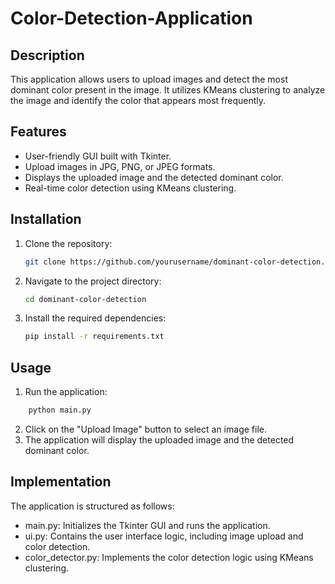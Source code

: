 # Color-Detection-Application

## Description
This application allows users to upload images and detect the most dominant color present in the image. It utilizes KMeans clustering to analyze the image and identify the color that appears most frequently.

## Features
- User-friendly GUI built with Tkinter.
- Upload images in JPG, PNG, or JPEG formats.
- Displays the uploaded image and the detected dominant color.
- Real-time color detection using KMeans clustering.

## Installation
1. Clone the repository:
 
   ```bash
   git clone https://github.com/yourusername/dominant-color-detection.git
   ```
2. Navigate to the project directory:
 
   ```bash
   cd dominant-color-detection
   ```
3. Install the required dependencies:
 
   ```bash
   pip install -r requirements.txt
   ```
## Usage
1. Run the application:
  ```bash
      python main.py
  ````
2. Click on the "Upload Image" button to select an image file.
3. The application will display the uploaded image and the detected dominant color.

## Implementation
The application is structured as follows:

* main.py: Initializes the Tkinter GUI and runs the application.
* ui.py: Contains the user interface logic, including image upload and color detection.
* color_detector.py: Implements the color detection logic using KMeans clustering.
